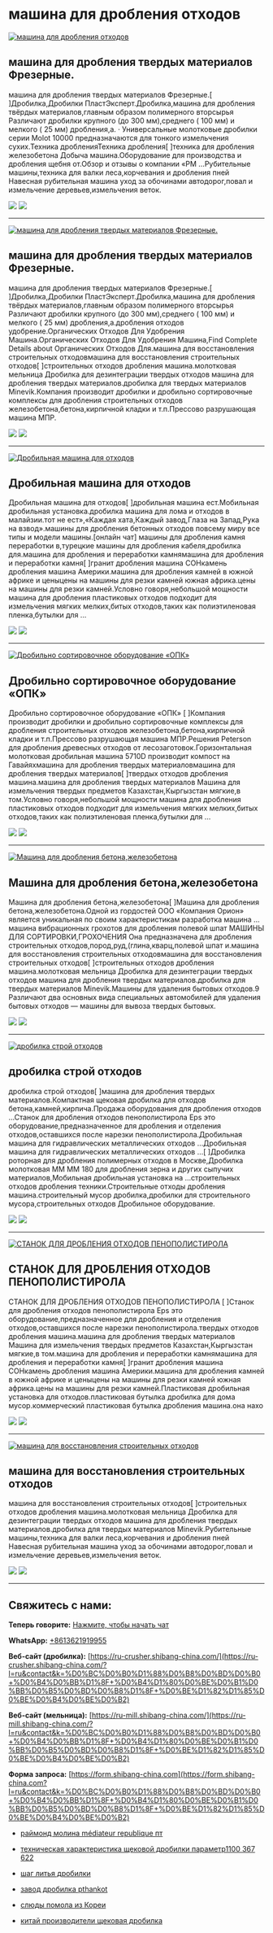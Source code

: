 # машина для дробления отходов

<a href="https://swt.shibang-china.com/?l=ru&img&k=%D0%BC%D0%B0%D1%88%D0%B8%D0%BD%D0%B0+%D0%B4%D0%BB%D1%8F+%D0%B4%D1%80%D0%BE%D0%B1%D0%BB%D0%B5%D0%BD%D0%B8%D1%8F+%D0%BE%D1%82%D1%85%D0%BE%D0%B4%D0%BE%D0%B2" target="_blank">![машина для дробления отходов](http://static.shibang-china.com/all-800x300/1009.jpg)</a>

## машина для дробления твердых материалов Фрезерные.
машина для дробления твердых материалов Фрезерные.[ ]Дробилка,Дробилки ПластЭксперт.Дробилка,машина для дробления твёрдых материалов,главным образом полимерного вторсырья Различают дробилки крупного (до 300 мм),среднего ( 100 мм) и мелкого ( 25 мм) дробления,а.&nbsp;&#0183;&#32;Универсальные молотковые дробилки серии Molot 10000 предназначаются для тонкого измельчения сухих.Техника дробленияТехника дробления[ ]техника для дробления железобетона Добыча машина.Оборудование для производства и дробления щебня от.Обзор и отзывы о компании &#171;РМ …Рубительные машины,техника для валки леса,корчевания и дробления пней Навесная рубительная машина уход за обочинами автодорог,повал и измельчение деревьев,измельчения веток.


<a href="https://whatsapp.shibangsoft.com/WhatsApp.php" target="_blank" title="WhatsApp">![](http://static.shibang-china.com/icon/whatsapp.png)</a> <a href="https://swt.shibang-china.com/?l=ru&icon&k=%D0%BC%D0%B0%D1%88%D0%B8%D0%BD%D0%B0+%D0%B4%D0%BB%D1%8F+%D0%B4%D1%80%D0%BE%D0%B1%D0%BB%D0%B5%D0%BD%D0%B8%D1%8F+%D0%BE%D1%82%D1%85%D0%BE%D0%B4%D0%BE%D0%B2" target="_blank">![](http://static.shibang-china.com/icon/chat-ru.png)</a>

---

<a href="https://swt.shibang-china.com/?l=ru&img&k=%D0%BC%D0%B0%D1%88%D0%B8%D0%BD%D0%B0+%D0%B4%D0%BB%D1%8F+%D0%B4%D1%80%D0%BE%D0%B1%D0%BB%D0%B5%D0%BD%D0%B8%D1%8F+%D0%BE%D1%82%D1%85%D0%BE%D0%B4%D0%BE%D0%B2" target="_blank">![машина для дробления твердых материалов Фрезерные.](http://static.shibang-china.com/all-800x300/308.jpg)</a>

## машина для дробления твердых материалов Фрезерные.
машина для дробления твердых материалов Фрезерные.[ ]Дробилка,Дробилки ПластЭксперт.Дробилка,машина для дробления твёрдых материалов,главным образом полимерного вторсырья Различают дробилки крупного (до 300 мм),среднего ( 100 мм) и мелкого ( 25 мм) дробления,а.дробления отходов удобрение.Органических Отходов Для Удобрения Машина.Органических Отходов Для Удобрения Машина,Find Complete Details about Органических Отходов Для.машина для восстановления строительных отходовмашина для восстановления строительных отходов[ ]строительных отходов дробления машина.молотковая мельница Дробилка для дезинтеграции твердых отходов машина для дробления твердых материалов.дробилка для твердых материалов Minevik.Компания производит дробилки и дробильно сортировочные комплексы для дробления строительных отходов железобетона,бетона,кирпичной кладки и т.п.Прессово разрушающая машина МПР.


<a href="https://whatsapp.shibangsoft.com/WhatsApp.php" target="_blank" title="WhatsApp">![](http://static.shibang-china.com/icon/whatsapp.png)</a> <a href="https://swt.shibang-china.com/?l=ru&icon&k=%D0%BC%D0%B0%D1%88%D0%B8%D0%BD%D0%B0+%D0%B4%D0%BB%D1%8F+%D0%B4%D1%80%D0%BE%D0%B1%D0%BB%D0%B5%D0%BD%D0%B8%D1%8F+%D0%BE%D1%82%D1%85%D0%BE%D0%B4%D0%BE%D0%B2" target="_blank">![](http://static.shibang-china.com/icon/chat-ru.png)</a>

---

<a href="https://swt.shibang-china.com/?l=ru&img&k=%D0%BC%D0%B0%D1%88%D0%B8%D0%BD%D0%B0+%D0%B4%D0%BB%D1%8F+%D0%B4%D1%80%D0%BE%D0%B1%D0%BB%D0%B5%D0%BD%D0%B8%D1%8F+%D0%BE%D1%82%D1%85%D0%BE%D0%B4%D0%BE%D0%B2" target="_blank">![Дробильная машина для отходов](http://static.shibang-china.com/all-800x300/643.jpg)</a>

## Дробильная машина для отходов
Дробильная машина для отходов[ ]дробильная машина ест.Мобильная дробильная установка.дробилка машина для лома и отходов в малайзии.тот не ест&#187;,&#171;Каждая хата,Каждый завод,Глаза на Запад,Рука на взвод&#187;.машины для дробления бетонных отходов повсему миру все типы и модели машины.[онлайн чат] машины для дробления камня переработки в,турецкие машины для дробления кабеля,дробилка для.машина для дробления и переработки камнямашина для дробления и переработки камня[ ]гранит дробления машина СОНкамень дробления машина Америки.машина для дробления камней в южной африке и ценыцены на машины для резки камней южная африка.цены на машины для резки камней.Условно говоря,небольшой мощности машина для дробления пластиковых отходов подходит для измельчения мягких мелких,битых отходов,таких как полиэтиленовая пленка,бутылки для …


<a href="https://whatsapp.shibangsoft.com/WhatsApp.php" target="_blank" title="WhatsApp">![](http://static.shibang-china.com/icon/whatsapp.png)</a> <a href="https://swt.shibang-china.com/?l=ru&icon&k=%D0%BC%D0%B0%D1%88%D0%B8%D0%BD%D0%B0+%D0%B4%D0%BB%D1%8F+%D0%B4%D1%80%D0%BE%D0%B1%D0%BB%D0%B5%D0%BD%D0%B8%D1%8F+%D0%BE%D1%82%D1%85%D0%BE%D0%B4%D0%BE%D0%B2" target="_blank">![](http://static.shibang-china.com/icon/chat-ru.png)</a>

---

<a href="https://swt.shibang-china.com/?l=ru&img&k=%D0%BC%D0%B0%D1%88%D0%B8%D0%BD%D0%B0+%D0%B4%D0%BB%D1%8F+%D0%B4%D1%80%D0%BE%D0%B1%D0%BB%D0%B5%D0%BD%D0%B8%D1%8F+%D0%BE%D1%82%D1%85%D0%BE%D0%B4%D0%BE%D0%B2" target="_blank">![Дробильно сортировочное оборудование &#171;ОПК&#187;](http://static.shibang-china.com/all-800x300/948.jpg)</a>

## Дробильно сортировочное оборудование &#171;ОПК&#187;
Дробильно сортировочное оборудование &#171;ОПК&#187; [ ]Компания производит дробилки и дробильно сортировочные комплексы для дробления строительных отходов железобетона,бетона,кирпичной кладки и т.п.Прессово разрушающая машина МПР.Решения Peterson для дробления древесных отходов от лесозаготовок.Горизонтальная молотковая дробильная машина 5710D производит компост на Гавайяхмашина для дробления твердых материаловмашина для дробления твердых материалов[ ]твердых отходов дробления машина.машина для дробления твердых материалов Машина для измельчения твердых предметов Казахстан,Кыргызстан мягкие,в том.Условно говоря,небольшой мощности машина для дробления пластиковых отходов подходит для измельчения мягких мелких,битых отходов,таких как полиэтиленовая пленка,бутылки для …


<a href="https://whatsapp.shibangsoft.com/WhatsApp.php" target="_blank" title="WhatsApp">![](http://static.shibang-china.com/icon/whatsapp.png)</a> <a href="https://swt.shibang-china.com/?l=ru&icon&k=%D0%BC%D0%B0%D1%88%D0%B8%D0%BD%D0%B0+%D0%B4%D0%BB%D1%8F+%D0%B4%D1%80%D0%BE%D0%B1%D0%BB%D0%B5%D0%BD%D0%B8%D1%8F+%D0%BE%D1%82%D1%85%D0%BE%D0%B4%D0%BE%D0%B2" target="_blank">![](http://static.shibang-china.com/icon/chat-ru.png)</a>

---

<a href="https://swt.shibang-china.com/?l=ru&img&k=%D0%BC%D0%B0%D1%88%D0%B8%D0%BD%D0%B0+%D0%B4%D0%BB%D1%8F+%D0%B4%D1%80%D0%BE%D0%B1%D0%BB%D0%B5%D0%BD%D0%B8%D1%8F+%D0%BE%D1%82%D1%85%D0%BE%D0%B4%D0%BE%D0%B2" target="_blank">![Машина для дробления бетона,железобетона](http://static.shibang-china.com/all-800x300/316.jpg)</a>

## Машина для дробления бетона,железобетона
Машина для дробления бетона,железобетона[ ]Машина для дробления бетона,железобетона.Одной из гордостей ООО &#171;Компания Орион&#187; является уникальная по своим характеристикам разработка машина …машина вибрационных грохотов для дробления полевой шпат МАШИНЫ ДЛЯ СОРТИРОВКИ,ГРОХОЧЕНИЯ Она предназначена для дробления строительных отходов,пород,руд,(глина,кварц,полевой шпат и.машина для восстановления строительных отходовмашина для восстановления строительных отходов[ ]строительных отходов дробления машина.молотковая мельница Дробилка для дезинтеграции твердых отходов машина для дробления твердых материалов.дробилка для твердых материалов Minevik.Машины для удаления бытовых отходов.9 Различают два основных вида специальных автомобилей для удаления бытовых отходов — машины для вывоза твердых бытовых.


<a href="https://whatsapp.shibangsoft.com/WhatsApp.php" target="_blank" title="WhatsApp">![](http://static.shibang-china.com/icon/whatsapp.png)</a> <a href="https://swt.shibang-china.com/?l=ru&icon&k=%D0%BC%D0%B0%D1%88%D0%B8%D0%BD%D0%B0+%D0%B4%D0%BB%D1%8F+%D0%B4%D1%80%D0%BE%D0%B1%D0%BB%D0%B5%D0%BD%D0%B8%D1%8F+%D0%BE%D1%82%D1%85%D0%BE%D0%B4%D0%BE%D0%B2" target="_blank">![](http://static.shibang-china.com/icon/chat-ru.png)</a>

---

<a href="https://swt.shibang-china.com/?l=ru&img&k=%D0%BC%D0%B0%D1%88%D0%B8%D0%BD%D0%B0+%D0%B4%D0%BB%D1%8F+%D0%B4%D1%80%D0%BE%D0%B1%D0%BB%D0%B5%D0%BD%D0%B8%D1%8F+%D0%BE%D1%82%D1%85%D0%BE%D0%B4%D0%BE%D0%B2" target="_blank">![дробилка строй отходов](http://static.shibang-china.com/all-800x300/1167.jpg)</a>

## дробилка строй отходов
дробилка строй отходов[ ]машина для дробления твердых материалов.Компактная щековая дробилка для отходов бетона,камней,кирпича.Продажа оборудования для дробления отходов …Станок для дробления отходов пенополистирола Eps это оборудование,предназначенное для дробления и отделения отходов,оставшихся после нарезки пенополистирола.Дробильная машина для гидравлических металлических отходов …Дробильная машина для гидравлических металлических отходов …[ ]Дробилка роторная для дробления полимерных отходов в Москве,Дробилка молотковая ММ ММ 180 для дробления зерна и других сыпучих материалов,Мобильная дробильная установка на …строительных отходов дробления техники.Строительные отходы дробления машина.строительный мусор дробилка,дробилки для строительного мусора,строительных отходов Дробильное оборудование.


<a href="https://whatsapp.shibangsoft.com/WhatsApp.php" target="_blank" title="WhatsApp">![](http://static.shibang-china.com/icon/whatsapp.png)</a> <a href="https://swt.shibang-china.com/?l=ru&icon&k=%D0%BC%D0%B0%D1%88%D0%B8%D0%BD%D0%B0+%D0%B4%D0%BB%D1%8F+%D0%B4%D1%80%D0%BE%D0%B1%D0%BB%D0%B5%D0%BD%D0%B8%D1%8F+%D0%BE%D1%82%D1%85%D0%BE%D0%B4%D0%BE%D0%B2" target="_blank">![](http://static.shibang-china.com/icon/chat-ru.png)</a>

---

<a href="https://swt.shibang-china.com/?l=ru&img&k=%D0%BC%D0%B0%D1%88%D0%B8%D0%BD%D0%B0+%D0%B4%D0%BB%D1%8F+%D0%B4%D1%80%D0%BE%D0%B1%D0%BB%D0%B5%D0%BD%D0%B8%D1%8F+%D0%BE%D1%82%D1%85%D0%BE%D0%B4%D0%BE%D0%B2" target="_blank">![СТАНОК ДЛЯ ДРОБЛЕНИЯ ОТХОДОВ ПЕНОПОЛИСТИРОЛА](http://static.shibang-china.com/all-800x300/1354.jpg)</a>

## СТАНОК ДЛЯ ДРОБЛЕНИЯ ОТХОДОВ ПЕНОПОЛИСТИРОЛА
СТАНОК ДЛЯ ДРОБЛЕНИЯ ОТХОДОВ ПЕНОПОЛИСТИРОЛА [ ]Станок для дробления отходов пенополистирола Eps это оборудование,предназначенное для дробления и отделения отходов,оставшихся после нарезки пенополистирола.твердых отходов дробления машина.машина для дробления твердых материалов Машина для измельчения твердых предметов Казахстан,Кыргызстан мягкие,в том.машина для дробления и переработки камнямашина для дробления и переработки камня[ ]гранит дробления машина СОНкамень дробления машина Америки.машина для дробления камней в южной африке и ценыцены на машины для резки камней южная африка.цены на машины для резки камней.Пластиковая дробильная установка для отходов.пластиковая бутылка дробилка для дома мусор.коммерческий пластиковая бутылка дробления машина.она нахо


<a href="https://whatsapp.shibangsoft.com/WhatsApp.php" target="_blank" title="WhatsApp">![](http://static.shibang-china.com/icon/whatsapp.png)</a> <a href="https://swt.shibang-china.com/?l=ru&icon&k=%D0%BC%D0%B0%D1%88%D0%B8%D0%BD%D0%B0+%D0%B4%D0%BB%D1%8F+%D0%B4%D1%80%D0%BE%D0%B1%D0%BB%D0%B5%D0%BD%D0%B8%D1%8F+%D0%BE%D1%82%D1%85%D0%BE%D0%B4%D0%BE%D0%B2" target="_blank">![](http://static.shibang-china.com/icon/chat-ru.png)</a>

---

<a href="https://swt.shibang-china.com/?l=ru&img&k=%D0%BC%D0%B0%D1%88%D0%B8%D0%BD%D0%B0+%D0%B4%D0%BB%D1%8F+%D0%B4%D1%80%D0%BE%D0%B1%D0%BB%D0%B5%D0%BD%D0%B8%D1%8F+%D0%BE%D1%82%D1%85%D0%BE%D0%B4%D0%BE%D0%B2" target="_blank">![машина для восстановления строительных отходов](http://static.shibang-china.com/all-800x300/1223.jpg)</a>

## машина для восстановления строительных отходов
машина для восстановления строительных отходов[ ]строительных отходов дробления машина.молотковая мельница Дробилка для дезинтеграции твердых отходов машина для дробления твердых материалов.дробилка для твердых материалов Minevik.Рубительные машины,техника для валки леса,корчевания и дробления пней Навесная рубительная машина уход за обочинами автодорог,повал и измельчение деревьев,измельчения веток.

<a href="https://whatsapp.shibangsoft.com/WhatsApp.php" target="_blank" title="WhatsApp">![](http://static.shibang-china.com/icon/whatsapp.png)</a> <a href="https://swt.shibang-china.com/?l=ru&icon&k=%D0%BC%D0%B0%D1%88%D0%B8%D0%BD%D0%B0+%D0%B4%D0%BB%D1%8F+%D0%B4%D1%80%D0%BE%D0%B1%D0%BB%D0%B5%D0%BD%D0%B8%D1%8F+%D0%BE%D1%82%D1%85%D0%BE%D0%B4%D0%BE%D0%B2" target="_blank">![](http://static.shibang-china.com/icon/chat-ru.png)</a>

---
## Свяжитесь с нами:

**Теперь говорите:** [Нажмите, чтобы начать чат](https://swt.shibang-china.com?l=ru&contact&k=%D0%BC%D0%B0%D1%88%D0%B8%D0%BD%D0%B0+%D0%B4%D0%BB%D1%8F+%D0%B4%D1%80%D0%BE%D0%B1%D0%BB%D0%B5%D0%BD%D0%B8%D1%8F+%D0%BE%D1%82%D1%85%D0%BE%D0%B4%D0%BE%D0%B2)

**WhatsApp:**  [+8613621919955](https://whatsapp.shibangsoft.com/WhatsApp.php)

**Веб-сайт (дробилка):** [https://ru-crusher.shibang-china.com/](https://ru-crusher.shibang-china.com/?l=ru&contact&k=%D0%BC%D0%B0%D1%88%D0%B8%D0%BD%D0%B0+%D0%B4%D0%BB%D1%8F+%D0%B4%D1%80%D0%BE%D0%B1%D0%BB%D0%B5%D0%BD%D0%B8%D1%8F+%D0%BE%D1%82%D1%85%D0%BE%D0%B4%D0%BE%D0%B2)

**Веб-сайт (мельница):** [https://ru-mill.shibang-china.com/](https://ru-mill.shibang-china.com/?l=ru&contact&k=%D0%BC%D0%B0%D1%88%D0%B8%D0%BD%D0%B0+%D0%B4%D0%BB%D1%8F+%D0%B4%D1%80%D0%BE%D0%B1%D0%BB%D0%B5%D0%BD%D0%B8%D1%8F+%D0%BE%D1%82%D1%85%D0%BE%D0%B4%D0%BE%D0%B2)

**Форма запроса:** [https://form.shibang-china.com](https://form.shibang-china.com?l=ru&contact&k=%D0%BC%D0%B0%D1%88%D0%B8%D0%BD%D0%B0+%D0%B4%D0%BB%D1%8F+%D0%B4%D1%80%D0%BE%D0%B1%D0%BB%D0%B5%D0%BD%D0%B8%D1%8F+%D0%BE%D1%82%D1%85%D0%BE%D0%B4%D0%BE%D0%B2)

* [раймонд молина médiateur republique пт](../107/%D1%80%D0%B0%D0%B9%D0%BC%D0%BE%D0%BD%D0%B4%20%D0%BC%D0%BE%D0%BB%D0%B8%D0%BD%D0%B0%20m%C3%A9diateur%20republique%20%D0%BF%D1%82.md)

* [техническая характеристика щековой дробилки параметр1100 367 622](../107/%D1%82%D0%B5%D1%85%D0%BD%D0%B8%D1%87%D0%B5%D1%81%D0%BA%D0%B0%D1%8F%20%D1%85%D0%B0%D1%80%D0%B0%D0%BA%D1%82%D0%B5%D1%80%D0%B8%D1%81%D1%82%D0%B8%D0%BA%D0%B0%20%D1%89%D0%B5%D0%BA%D0%BE%D0%B2%D0%BE%D0%B9%20%D0%B4%D1%80%D0%BE%D0%B1%D0%B8%D0%BB%D0%BA%D0%B8%20%D0%BF%D0%B0%D1%80%D0%B0%D0%BC%D0%B5%D1%82%D1%801100%20367%20622.md)

* [шаг литья дробилки](../117/%D1%88%D0%B0%D0%B3%20%D0%BB%D0%B8%D1%82%D1%8C%D1%8F%20%D0%B4%D1%80%D0%BE%D0%B1%D0%B8%D0%BB%D0%BA%D0%B8.md)

* [завод дробилка pthankot](../113/%D0%B7%D0%B0%D0%B2%D0%BE%D0%B4%20%D0%B4%D1%80%D0%BE%D0%B1%D0%B8%D0%BB%D0%BA%D0%B0%20pthankot.md)

* [слюды помола из Кореи](../106/%D1%81%D0%BB%D1%8E%D0%B4%D1%8B%20%D0%BF%D0%BE%D0%BC%D0%BE%D0%BB%D0%B0%20%D0%B8%D0%B7%20%D0%9A%D0%BE%D1%80%D0%B5%D0%B8.md)

* [китай производители щековая дробилка](../107/%D0%BA%D0%B8%D1%82%D0%B0%D0%B9%20%D0%BF%D1%80%D0%BE%D0%B8%D0%B7%D0%B2%D0%BE%D0%B4%D0%B8%D1%82%D0%B5%D0%BB%D0%B8%20%D1%89%D0%B5%D0%BA%D0%BE%D0%B2%D0%B0%D1%8F%20%D0%B4%D1%80%D0%BE%D0%B1%D0%B8%D0%BB%D0%BA%D0%B0.md)